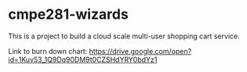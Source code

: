 # cmpe281-wizards

This is a project to build a cloud scale multi-user shopping cart service.

Link to burn down chart:  https://drive.google.com/open?id=1Kuv53_1Q9Dq90DM9t0CZSHdYRY0bdYz1
